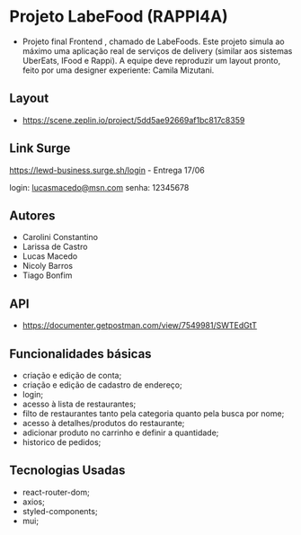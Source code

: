 # Projeto LabeFood (RAPPI4A)
- Projeto final Frontend , chamado de LabeFoods. Este projeto simula ao máximo uma aplicação real de serviços de delivery (similar aos sistemas UberEats, IFood e Rappi). A equipe deve reproduzir um layout pronto, feito por uma designer experiente: Camila Mizutani.

## Layout
- https://scene.zeplin.io/project/5dd5ae92669af1bc817c8359

## Link Surge 
https://lewd-business.surge.sh/login - Entrega 17/06

login: lucasmacedo@msn.com
senha: 12345678

## Autores
- Carolini Constantino 
- Larissa de Castro
- Lucas Macedo
- Nicoly Barros
- Tiago Bonfim

## API 
- https://documenter.getpostman.com/view/7549981/SWTEdGtT

## Funcionalidades básicas
- criação e edição de conta;
- criação e edição de cadastro de endereço;
- login;
- acesso à lista de restaurantes;
- filto de restaurantes tanto pela categoria quanto pela busca por nome;
- acesso à detalhes/produtos do restaurante;
- adicionar produto no carrinho e definir a quantidade;
- historico de pedidos;

## Tecnologias Usadas
- react-router-dom;
- axios;
- styled-components;
- mui;






